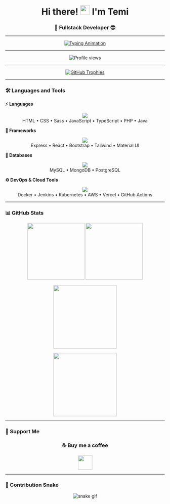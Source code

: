 <h1 align="center">Hi there! <img src="https://media.giphy.com/media/hvRJCLFzcasrR4ia7z/giphy.gif" width="30px">  I'm Temi</h1>
<h3 align="center">🚀 Fullstack Developer 😎</h3>

---

<!-- Typing Animation -->
<p align="center">
  <a href="https://github.com/Themydee">
    <img src="https://readme-typing-svg.herokuapp.com?size=24&color=00F79C&center=true&vCenter=true&width=500&lines=Fullstack+Developer;Open-Source+Contributor;Always+Learning+New+Things" alt="Typing Animation" />
  </a>
</p>

---

<!-- Profile Views -->
<p align="center">
  <img src="https://komarev.com/ghpvc/?username=Themydee&label=Profile%20Views&color=blueviolet&style=for-the-badge" alt="Profile views" />
</p>

---

<!-- Trophies -->
<p align="center">
  <a href="https://github.com/ryo-ma/github-profile-trophy">
    <img src="https://github-profile-trophy.vercel.app/?username=themydee&theme=discord&no-frame=true&no-bg=true&margin-w=15&margin-h=15&column=6" alt="GitHub Trophies"/>
  </a>
</p>

---

### 🛠 Languages and Tools  

**⚡️ Languages**  
<p align="center">
  <img src="https://skillicons.dev/icons?i=html,css,sass,js,ts,php,java" /><br/>
  HTML • CSS • Sass • JavaScript • TypeScript • PHP • Java
</p>

**🌱 Frameworks**  
<p align="center">
  <img src="https://skillicons.dev/icons?i=express,react,bootstrap,tailwind,materialui" /><br/>
  Express • React • Bootstrap • Tailwind • Material UI
</p>

**🚀 Databases**  
<p align="center">
  <img src="https://skillicons.dev/icons?i=mysql,mongodb,postgres" /><br/>
  MySQL • MongoDB • PostgreSQL
</p>

**⚙️ DevOps & Cloud Tools**  
<p align="center">
  <img src="https://skillicons.dev/icons?i=docker,jenkins,kubernetes,aws,vercel,githubactions" /><br/>
  Docker • Jenkins • Kubernetes • AWS • Vercel • GitHub Actions
</p>

---

### 📊 GitHub Stats  

<p align="center">
  <img src="https://github-readme-stats.vercel.app/api?username=Themydee&show_icons=true&theme=tokyonight" height="180em" />
  <img src="https://github-readme-stats.vercel.app/api/top-langs/?username=Themydee&layout=compact&theme=tokyonight" height="180em" />
</p>

<p align="center">
  <img src="https://github-readme-streak-stats.herokuapp.com/?user=Themydee&theme=tokyonight" height="200em" />
</p>

<p align="center">
  <img src="https://github-contributor-stats.vercel.app/api?username=themydee&limit=5&theme=tokyonight&combine_all_yearly_contributions=true&hide_border=true" height="200em" />
</p>

---

### 🎯 Support Me  

<h3 align="center">☕ Buy me a coffee</h3>
<p align="center">
  <a href="https://www.buymeacoffee.com/themydee">
    <img src="https://cdn.buymeacoffee.com/buttons/v2/default-yellow.png" height="45" />
  </a>
</p>

---

### 🐍 Contribution Snake  

<p align="center">
  <img src="https://github.com/Themydee/Themydee/blob/output/github-contribution-grid-snake.svg" alt="snake gif" />
</p>
